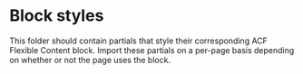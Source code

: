 # Block styles

This folder should contain partials that style their corresponding ACF Flexible Content block. Import these partials on a per-page basis depending on whether or not the page uses the block.
